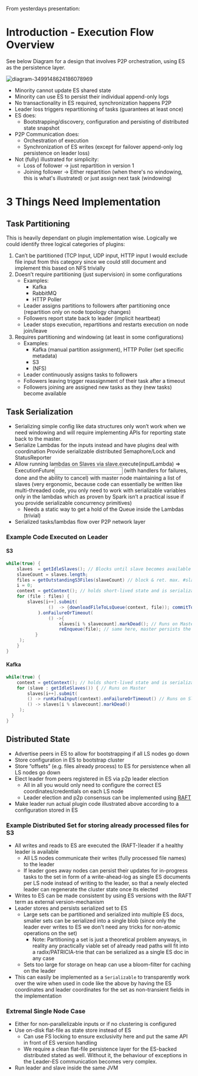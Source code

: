 From yesterdays presentation:


# Introduction - Execution Flow Overview

See below Diagram for a design that involves P2P orchestration, using ES as the persistence layer.

![diagram-3499148624186078969](https://user-images.githubusercontent.com/6490959/33259037-cfbfe5f4-d35b-11e7-9826-a2addd03ff98.png)

* Minority cannot update ES shared state
* Minority can use ES to persist their individual append-only logs
* No transactionality in ES required, synchronization happens P2P
* Leader loss triggers repartitioning of tasks (guarantees at least once)
* ES does:
  * Bootstrapping/discovery, configuration and persisting of distributed state snapshot
* P2P Communication does:
  * Orchestration of execution
  * Synchronization of ES writes (except for failover append-only log persistence on leader loss)
* Not (fully) illustrated for simplicity:
  * Loss of follower -> just repartition in version 1
  * Joining follower -> Either repartition (when there's no windowing, this is what's illustrated) or just assign next task (windowing)

# 3 Things Need Implementation

## Task Partitioning

This is heavily dependant on plugin implementation wise. Logically we could identify three logical
categories of plugins:

1. Can’t be partitioned (TCP Input, UDP input, HTTP input I would exclude file input from this 
category since we could still document and implement this based on NFS trivially
2. Doesn’t require partitioning (just supervision) in some configurations
   * Examples:
      * Kafka
      * RabbitMQ
      * HTTP Poller
   * Leader assigns partitions to followers after partitioning once (repartition only on node topology changes)
   * Followers report state back to leader (implicit heartbeat)
   * Leader stops execution, repartitions and restarts execution on node join/leave
3. Requires partitioning and windowing (at least in some configurations)
   * Examples:
      * Kafka (manual partition assignment), HTTP Poller (set specific metadata)
      * S3
      * (NFS)
   * Leader continuously assigns tasks to followers
   * Followers leaving trigger reassignment of their task after a timeout
   * Followers joining are assigned new tasks as they (new tasks) become available
  
## Task Serialization

* Serializing simple config like data structures only won’t work when we need windowing and will
require implementing APIs for reporting state back to the master.
* Serialize Lambdas for the inputs instead and have plugins deal with coordination
Provide serializable distributed Semaphore/Lock and StatusReporter
* Allow running lambdas on Slaves via slave.execute(inputLambda) => ExecutionFuture<Input>
(with handlers for failures, done and the ability to cancel) with master node maintaining a list of
slaves (very ergonomic, because code can essentially be written like multi-threaded code, you only
need to work with serializable variables only in the lambdas which as proven by Spark isn’t a
practical issue if you provide serializable concurrency primitives)
   * Needs a static way to get a hold of the Queue inside the Lambdas (trivial)
* Serialized tasks/lambdas flow over P2P network layer

### Example Code Executed on Leader

#### S3
```java
while(true) {
    slaves  = getIdleSlaves(); // Blocks until slave becomes available 
    slaveCount = slaves.length;
    files = getOutstandingS3Files(slaveCount) // block & ret. max. #slaveCount files
    i = 0;
    context = getContext(); // holds short-lived state and is serializable
    for (file : files) {
        slaves[i++].submit(
                ()  -> {downloadFileToLsQueue(context, file)); commitToEs(file);} // Runs on Slave
            ).onFailureOrTimeout(
                () ->{
                    slaves[i % slavecount].markDead(); // Runs on Master and persists information in ES
                    reEnqueue(file); // same here, master persists the state to ES
           }
     );
    }
}
```


#### Kafka

```java
while(true) {
	context = getContext(); // holds short-lived state and is serializable
	for (slave : getIdleSlaves()) { // Runs on Master
	    slaves[i++].submit(
	    () -> runKafkaInput(context).onFailureOrTimeout() // Runs on Slave
	    () -> slaves[i % slavecount].markDead()
     );
  }
}

```

## Distributed State

* Advertise peers in ES to allow for bootstrapping if all LS nodes go down
* Store configuration in ES to bootstrap cluster
* Store “offsets” (e.g. files already process) to ES for persistence when all LS nodes go down
* Elect leader from peers registered in ES via p2p leader election
    * All in all you would only need to configure the correct ES coordinates/credentials on each LS node
    * Leader election and p2p consensus can be implemented using [RAFT](https://raft.github.io)
* Make leader run actual plugin code illustrated above according to a configuration stored in ES

### Example Distributed Set for storing already processed files for S3

* All writes and reads to ES are executed the (RAFT-)leader if a healthy leader is available
    * All LS nodes communicate their writes (fully processed file names) to the leader
    * If leader goes away nodes can persist their updates for in-progress tasks to the set in form of a write-ahead-log as single ES documents per LS node
    instead of writing to the leader, so that a newly elected leader can regenerate the cluster state once its elected 
* Writes to ES can be made consistent by using ES versions with the RAFT term as external version-mechanism
* Leader stores and persists serialized set to ES
   * Large sets can be partitioned and serialized into multiple ES docs, smaller sets can be
   serialized into a single blob (since only the leader ever writes to ES we don't need any tricks
   for non-atomic operations on the set)
       * Note: Partitioning a set is just a theoretical problem anyways, in reality any practically viable set of already read paths will fit into a radix/PATRICIA-trie that can be serialized as a single ES doc in any case
   * Sets too large for storage on heap can use a bloom-filter for caching on the leader
* This can easily be implemented as a `Serializable` to transparently work over the wire when used
in code like the above by having the ES coordinates and leader coordinates for the set as non-transient fields in the implementation 


### Extremal Single Node Case

* Either for non-parallelizable inputs or if no clustering is configured
* Use on-disk flat-file as state store instead of ES
   * Can use FS locking to ensure exclusivity here and put the same API in front of ES version handling
   * We require a clean flat-file persistence layer for the ES-backed distributed stated as well.
   Without it, the behaviour of exceptions in the Leader-ES communication becomes very complex. 
* Run leader and slave inside the same JVM
